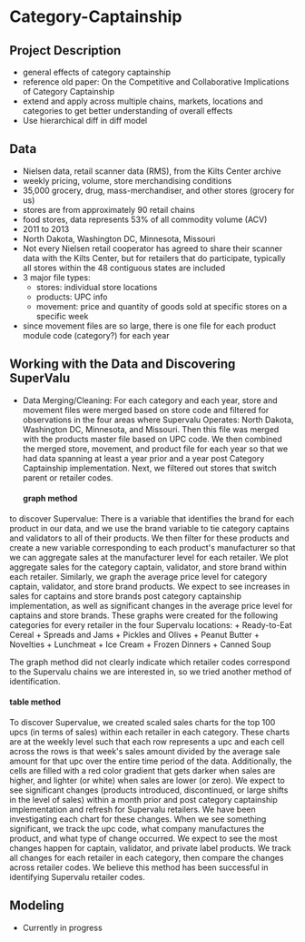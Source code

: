 # Category-Captainship

## Project Description
* general effects of category captainship 
* reference old paper: On the Competitive and Collaborative Implications of Category Captainship
* extend and apply across multiple chains, markets, locations and categories to get better understanding of overall effects 
* Use hierarchical diff in diff model 



## Data 
* Nielsen data, retail scanner data (RMS), from the Kilts Center archive 
* weekly pricing, volume, store merchandising conditions 
* 35,000 grocery, drug, mass-merchandiser, and other stores (grocery for us)
* stores are from approximately 90 retail chains 
* food stores, data represents 53% of all commodity volume (ACV) 
* 2011 to 2013 
* North Dakota, Washington DC, Minnesota, Missouri 
* Not every Nielsen retail cooperator has agreed to share their scanner data with the Kilts Center, but for retailers that do participate, typically all stores within the 48 contiguous states are included 
* 3 major file types:
    + stores: individual store locations  
    + products: UPC info  
    + movement: price and quantity of goods sold at specific stores on a specific week 
* since movement files are so large, there is one file for each product module code (category?) for each year 



## Working with the Data and Discovering SuperValu 
* Data Merging/Cleaning: For each category and each year, store and movement files were merged based on store code and filtered for observations in the four areas where Supervalu Operates: North Dakota, Washington DC, Minnesota, and Missouri. Then this file was merged with the products master file based on UPC code. We then combined the merged store, movement, and product file for each year so that we had data spanning at least a year prior and a year post Category Captainship implementation. Next, we filtered out stores that switch parent or retailer codes.

    #### graph method 
to discover Supervalue: There is a variable that identifies the brand for each product in our data, and we use the brand variable to tie category captains and validators to all of their products. We then filter for these products and create a new variable corresponding to each product's manufacturer so that we can aggregate sales at the manufacturer level for each retailer. We plot aggregate sales for the category captain, validator, and store brand within each retailer. Similarly, we graph the average price level for category captain, validator, and store brand products. We expect to see increases in sales for captains and store brands post category captainship implementation, as well as significant changes in the average price level for captains and store brands. These graphs were created for the following categories for every retailer in the four Supervalu locations:
    + Ready-to-Eat Cereal
    + Spreads and Jams
    + Pickles and Olives
    + Peanut Butter
    + Novelties
    + Lunchmeat
    + Ice Cream
    + Frozen Dinners
    + Canned Soup
    
The graph method did not clearly indicate which retailer codes correspond to the Supervalu chains we are interested in, so we tried another method of identification.

   #### table method
To discover Supervalue, we created scaled sales charts for the top 100 upcs (in terms of sales) within each retailer in each category. These charts are at the weekly level such that each row represents a upc and each cell across the rows is that week's sales amount divided by the average sale amount for that upc over the entire time period of the data. Additionally, the cells are filled with a red color gradient that gets darker when sales are higher, and lighter (or white) when sales are lower (or zero). We expect to see significant changes (products introduced, discontinued, or large shifts in the level of sales) within a month prior and post category captainship implementation and refresh for Supervalu retailers. We have been investigating each chart for these changes. When we see something significant, we track the upc code, what company manufactures the product, and what type of change occurred. We expect to see the most changes happen for captain, validator, and private label products. We track all changes for each retailer in each category, then compare the changes across retailer codes. We believe this method has been successful in identifying Supervalu retailer codes.

## Modeling
* Currently in progress
